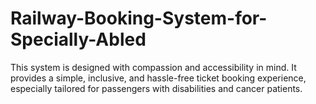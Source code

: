 # Railway-Booking-System-for-Specially-Abled
This system is designed with compassion and accessibility in mind. It provides a simple, inclusive, and hassle-free ticket booking experience, especially tailored for passengers with disabilities and cancer patients.
